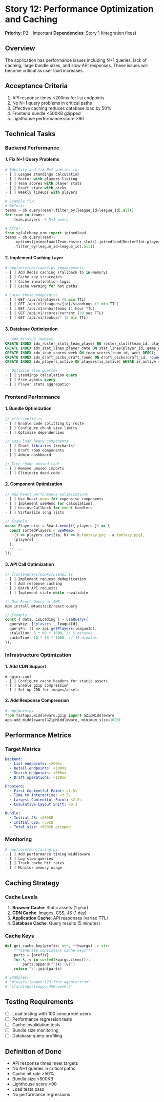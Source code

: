 # Story 12: Performance Optimization and Caching

**Priority**: P2 - Important
**Dependencies**: Story 1 (Integration fixes)

## Overview
The application has performance issues including N+1 queries, lack of caching, large bundle sizes, and slow API responses. These issues will become critical as user load increases.

## Acceptance Criteria
1. API response times <200ms for list endpoints
2. No N+1 query problems in critical paths
3. Effective caching reduces database load by 50%
4. Frontend bundle <500KB gzipped
5. Lighthouse performance score >90

## Technical Tasks

### Backend Performance
#### 1. Fix N+1 Query Problems
```python
# Identify and fix N+1 queries in:
- [ ] League standings calculation
- [ ] Roster with players listing
- [ ] Team scores with player stats
- [ ] Draft state with picks
- [ ] Weekly lineups with players

# Example fix:
# Before:
teams = db.query(Team).filter_by(league_id=league_id).all()
for team in teams:
    team.players  # N+1 query

# After:
from sqlalchemy.orm import joinedload
teams = db.query(Team)\
    .options(joinedload(Team.roster_slots).joinedload(RosterSlot.player))\
    .filter_by(league_id=league_id).all()
```

#### 2. Implement Caching Layer
```python
# app/services/cache.py improvements
- [ ] Add Redis caching (fallback to in-memory)
- [ ] Cache key strategies
- [ ] Cache invalidation logic
- [ ] Cache warming for hot paths

# Cache these endpoints:
- [ ] GET /api/v1/players (5 min TTL)
- [ ] GET /api/v1/leagues/{id}/standings (1 min TTL)
- [ ] GET /api/v1/wnba/teams (1 hour TTL)
- [ ] GET /api/v1/scores/current (30 sec TTL)
- [ ] GET /api/v1/lookup/* (5 min TTL)
```

#### 3. Database Optimization
```sql
-- Add missing indexes
CREATE INDEX idx_roster_slots_team_player ON roster_slots(team_id, player_id);
CREATE INDEX idx_stat_lines_player_date ON stat_lines(player_id, game_date DESC);
CREATE INDEX idx_team_scores_week ON team_scores(team_id, week DESC);
CREATE INDEX idx_draft_picks_draft_round ON draft_picks(draft_id, round, pick_number);
CREATE INDEX idx_players_active ON players(is_active) WHERE is_active = true;

-- Optimize slow queries
- [ ] Standings calculation query
- [ ] Free agents query
- [ ] Player stats aggregation
```

### Frontend Performance

#### 1. Bundle Optimization
```typescript
// vite.config.ts
- [ ] Enable code splitting by route
- [ ] Configure chunk size limits
- [ ] Optimize dependencies

// Lazy load heavy components
- [ ] Chart libraries (recharts)
- [ ] Draft room components
- [ ] Admin dashboard

// Tree shake unused code
- [ ] Remove unused imports
- [ ] Eliminate dead code
```

#### 2. Component Optimization
```typescript
// Add React performance optimizations
- [ ] Use React.memo for expensive components
- [ ] Implement useMemo for calculations
- [ ] Use useCallback for event handlers
- [ ] Virtualize long lists

// Example:
const PlayerList = React.memo(({ players }) => {
  const sortedPlayers = useMemo(
    () => players.sort((a, b) => b.fantasy_ppg - a.fantasy_ppg),
    [players]
  );
  // ...
});
```

#### 3. API Call Optimization
```typescript
// frontend/src/hooks/useApi.ts
- [ ] Implement request deduplication
- [ ] Add response caching
- [ ] Batch API requests
- [ ] Implement stale-while-revalidate

// Use React Query or SWR
npm install @tanstack/react-query

// Example:
const { data, isLoading } = useQuery({
  queryKey: ['players', leagueId],
  queryFn: () => api.getPlayers(leagueId),
  staleTime: 5 * 60 * 1000, // 5 minutes
  cacheTime: 10 * 60 * 1000, // 10 minutes
});
```

### Infrastructure Optimization

#### 1. Add CDN Support
```nginx
# nginx.conf
- [ ] Configure cache headers for static assets
- [ ] Enable gzip compression
- [ ] Set up CDN for images/assets
```

#### 2. Add Response Compression
```python
# app/main.py
from fastapi.middleware.gzip import GZipMiddleware
app.add_middleware(GZipMiddleware, minimum_size=1000)
```

## Performance Metrics

### Target Metrics
```yaml
Backend:
  - List endpoints: <200ms
  - Detail endpoints: <100ms
  - Search endpoints: <500ms
  - Draft operations: <100ms

Frontend:
  - First Contentful Paint: <1.5s
  - Time to Interactive: <3.5s
  - Largest Contentful Paint: <2.5s
  - Cumulative Layout Shift: <0.1

Bundle:
  - Initial JS: <200KB
  - Initial CSS: <50KB
  - Total size: <500KB gzipped
```

### Monitoring
```python
# app/core/monitoring.py
- [ ] Add performance timing middleware
- [ ] Log slow queries
- [ ] Track cache hit rates
- [ ] Monitor memory usage
```

## Caching Strategy

### Cache Levels
1. **Browser Cache**: Static assets (1 year)
2. **CDN Cache**: Images, CSS, JS (1 day)
3. **Application Cache**: API responses (varied TTL)
4. **Database Cache**: Query results (5 minutes)

### Cache Keys
```python
def get_cache_key(prefix: str, **kwargs) -> str:
    """Generate consistent cache keys"""
    parts = [prefix]
    for k, v in sorted(kwargs.items()):
        parts.append(f"{k}:{v}")
    return ":".join(parts)

# Examples:
# "players:league:123:free_agents:true"
# "standings:league:456:week:5"
```

## Testing Requirements
- [ ] Load testing with 100 concurrent users
- [ ] Performance regression tests
- [ ] Cache invalidation tests
- [ ] Bundle size monitoring
- [ ] Database query profiling

## Definition of Done
- API response times meet targets
- No N+1 queries in critical paths
- Cache hit rate >50%
- Bundle size <500KB
- Lighthouse score >90
- Load tests pass
- No performance regressions